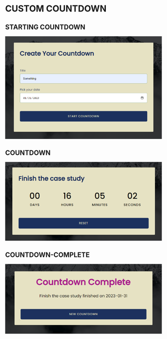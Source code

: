 # CUSTOM COUNTDOWN

## STARTING COUNTDOWN

![alt text](./screenshot-1.png)

## COUNTDOWN

![alt text](./screenshot-2.png)

## COUNTDOWN-COMPLETE

![alt text](./screenshot-3.png)

